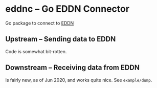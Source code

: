 # eddnc – Go EDDN Connector

Go package to connect to [EDDN](https://eddn.edcd.io/)

## Upstream – Sending data to EDDN
Code is somewhat bit-rotten.

## Downstream – Receiving data from EDDN
Is fairly new, as of Jun 2020, and works quite nice. See ```example/dump```.